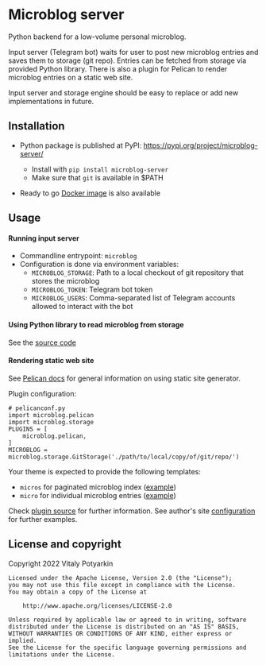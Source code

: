 # Microblog server

Python backend for a low-volume personal microblog.

Input server (Telegram bot) waits for user to post new microblog entries and
saves them to storage (git repo). Entries can be fetched from storage via
provided Python library. There is also a plugin for Pelican to render
microblog entries on a static web site.

Input server and storage engine should be easy to replace or add new
implementations in future.


## Installation

- Python package is published at PyPI: <https://pypi.org/project/microblog-server/>
    - Install with `pip install microblog-server`
    - Make sure that `git` is available in $PATH

- Ready to go [Docker image] is also available

[Docker image]: container/README.md


## Usage

#### Running input server

- Commandline entrypoint: `microblog`
- Configuration is done via environment variables:
    - `MICROBLOG_STORAGE`: Path to a local checkout of git repository that
      stores the microblog
    - `MICROBLOG_TOKEN`: Telegram bot token
    - `MICROBLOG_USERS`: Comma-separated list of Telegram accounts allowed to
      interact with the bot

#### Using Python library to read microblog from storage

See the [source code](src/microblog/storage.py)

#### Rendering static web site

See [Pelican docs] for general information on using static site generator.

Plugin configuration:

```python3
# pelicanconf.py
import microblog.pelican
import microblog.storage
PLUGINS = [
    microblog.pelican,
]
MICROBLOG = microblog.storage.GitStorage('./path/to/local/copy/of/git/repo/')
```

Your theme is expected to provide the following templates:

- `micros` for paginated microblog index
  ([example](https://github.com/sio/potyarkin.com/blob/5afe24bd07f3f065b3ab8f7026960757748d0bfc/content/templates/micros.html))
- `micro` for individual microblog entries
  ([example](https://github.com/sio/potyarkin.com/blob/5afe24bd07f3f065b3ab8f7026960757748d0bfc/content/templates/micro.html))

Check [plugin source] for further information.
See author's site [configuration] for further examples.

[Pelican docs]: https://docs.getpelican.com/en/latest/
[plugin source]: src/microblog/pelican.py
[configuration]: https://github.com/sio/potyarkin.com/blob/5afe24bd07f3f065b3ab8f7026960757748d0bfc/pelicanconf.py#L146-L148


## License and copyright

Copyright 2022 Vitaly Potyarkin

    Licensed under the Apache License, Version 2.0 (the "License");
    you may not use this file except in compliance with the License.
    You may obtain a copy of the License at

        http://www.apache.org/licenses/LICENSE-2.0

    Unless required by applicable law or agreed to in writing, software
    distributed under the License is distributed on an "AS IS" BASIS,
    WITHOUT WARRANTIES OR CONDITIONS OF ANY KIND, either express or implied.
    See the License for the specific language governing permissions and
    limitations under the License.
